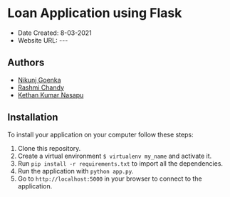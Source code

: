 # Loan Application using Flask

* Date Created: 8-03-2021
* Website URL: ---


## Authors
* [Nikunj Goenka](Nikunj.Goenka@dal.ca)
* [Rashmi Chandy](rs682521@dal.ca)
* [Kethan Kumar Nasapu](kethan@dal.ca)

## Installation

To install your application on your computer follow these steps:

1. Clone this repository.
2. Create a virtual environment `$ virtualenv my_name` and activate it.
3. Run `pip install -r requirements.txt` to import all the dependencies.
4. Run the application with `python app.py`.
5. Go to `http://localhost:5000` in your browser to connect to the application.
